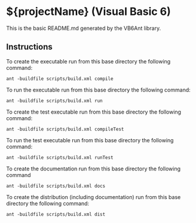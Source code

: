 # ${projectName} (Visual Basic 6)

This is the basic README.md generated by the VB6Ant library.

## Instructions

To create the executable run from this base directory the following command:

```shell
ant -buildfile scripts/build.xml compile
```

To run the executable run from this base directory the following command:

```shell
ant -buildfile scripts/build.xml run
```

To create the test executable run from this base directory the following command:

```shell
ant -buildfile scripts/build.xml compileTest
```

To run the test executable run from this base directory the following command:

```shell
ant -buildfile scripts/build.xml runTest
```

To create the documentation run from this base directory the following command

```shell
ant -buildfile scripts/build.xml docs
```

To create the distribution (including documentation) run from this base directory the following command:

```shell
ant -buildfile scripts/build.xml dist
```
